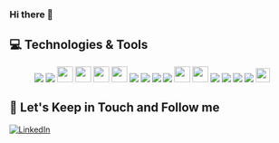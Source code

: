### Hi there 👋

## 💻 Technologies & Tools

<p align="center">

<img src="https://img.shields.io/badge/html5-%23E34F26.svg?style=for-the-badge&logo=html5&logoColor=white" heigth="25"/>
<img src="https://img.shields.io/badge/css3-%231572B6.svg?style=for-the-badge&logo=css3&logoColor=white" heigth="25"/>
<img src="https://img.shields.io/badge/Python-3776AB.svg?style=for-the-badge&logo=Python&logoColor=white" height="28"/>
<img src="https://img.shields.io/badge/Go-00ADD8?style=for-the-badge&logo=go&logoColor=white" height="28"/>
<img src="https://img.shields.io/badge/Java-ED8B00?style=for-the-badge&logo=openjdk&logoColor=white" height="28"/>
<img src="https://img.shields.io/badge/Kotlin-7F52FF.svg?style=for-the-badge&logo=Kotlin&logoColor=white" height="28"/>
<img src="https://img.shields.io/badge/nestjs-%23E0234E.svg?style=for-the-badge&logo=nestjs&logoColor=white" heigth="25"/>
<img src="https://img.shields.io/badge/Spring-6DB33F.svg?style=for-the-badge&logo=Spring&logoColor=white" heigth="25"/>
<img src="https://img.shields.io/badge/Quarkus-4695EB.svg?style=for-the-badge&logo=Quarkus&logoColor=white" heigth="25"/>
<img src="https://img.shields.io/badge/Flutter-%2302569B.svg?style=for-the-badge&logo=Flutter&logoColor=white" heigth="25"/>
<img src="https://img.shields.io/badge/postgres-%23316192.svg?&style=for-the-badge&logo=postgresql&logoColor=white" height="28"/>
<img src="https://img.shields.io/badge/MongoDB-%234ea94b.svg?&style=for-the-badge&logo=mongodb&logoColor=white" height="28"/>
<img src="https://img.shields.io/badge/Apache%20Kafka-231F20.svg?style=for-the-badge&logo=Apache-Kafka&logoColor=white" heigth="25"/>
<img src="https://img.shields.io/badge/docker-%230db7ed.svg?style=for-the-badge&logo=docker&logoColor=white" heigth="25"/>
<img src="https://img.shields.io/badge/kubernetes-%23326ce5.svg?style=for-the-badge&logo=kubernetes&logoColor=white" heigth="25"/>
<img src="https://img.shields.io/badge/Linux-FCC624?style=for-the-badge&logo=linux&logoColor=black" heigth="25"/>
<img src="https://img.shields.io/badge/Amazon%20AWS-232F3E.svg?style=for-the-badge&logo=Amazon-AWS&logoColor=white" height="25"/>

## 🎯 Let's Keep in Touch and Follow me 

[![LinkedIn](https://img.shields.io/badge/linkedin-%230077B5.svg?&style=for-the-badge&logo=linkedin&logoColor=white)](https://www.linkedin.com/in/andrevalverdebrazil/)
